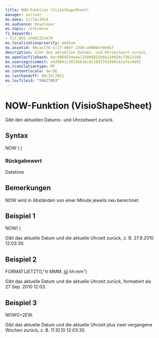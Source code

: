 ```yaml
---
title: NOW-Funktion (VisioShapeSheet)
manager: soliver
ms.date: 11/16/2014
ms.audience: Developer
ms.topic: reference
f1_keywords:
- Vis_DSS.chm82251470
ms.localizationpriority: medium
ms.assetid: 96cac1f6-cc17-466f-23d8-a9006e7de05f
description: Gibt den aktuellen Datums- und Uhrzeitwert zurück.
ms.openlocfilehash: 6ec4069334a4a11588d015b6b134926c75613188
ms.sourcegitcommit: a1d9041c20256616c9c183f7d1049142a7ac6991
ms.translationtype: MT
ms.contentlocale: de-DE
ms.lasthandoff: 09/24/2021
ms.locfileid: "59627863"
---
```

# <a name="now-function-visioshapesheet"></a>NOW-Funktion (VisioShapeSheet)

Gibt den aktuellen Datums- und Uhrzeitwert zurück.
  
## <a name="syntax"></a>Syntax

NOW ( )
  
### <a name="return-value"></a>Rückgabewert

Datetime
  
## <a name="remarks"></a>Bemerkungen

NOW wird in Abständen von einer Minute jeweils neu berechnet. 
  
## <a name="example-1"></a>Beispiel 1

NOW( )
  
Gibt das aktuelle Datum und die aktuelle Uhrzeit zurück, z. B. 27.9.2010 12:03:30.
  
## <a name="example-2"></a>Beispiel 2

FORMAT(JETZT(),"tt MMM. jjjj hh:mm")
  
Gibt das aktuelle Datum und die aktuelle Uhrzeit zurück, formatiert als 27 Sep. 2010 12:03.
  
## <a name="example-3"></a>Beispiel 3

NOW()+2EW.
  
Gibt das aktuelle Datum und die aktuelle Uhrzeit plus zwei vergangene Wochen zurück, z. B. 11.10.10 12:03:30.
  

